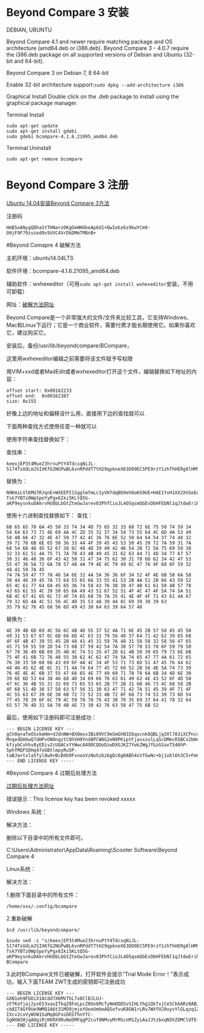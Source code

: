 # Beyond Compare 3 安装

DEBIAN, UBUNTU

Beyond Compare 4.1 and newer require matching package and OS architecture (amd64.deb or i386.deb).  Beyond Compare 3 - 4.0.7 require the i386.deb package on all supported versions of Debian and Ubuntu (32-bit and 64-bit).

Beyond Compare 3 on Debian 7, 8 64-bit

Enable 32-bit architecture support:``` sudo dpkg --add-architecture i386 ```

Graphical Install
Double click on the .deb package to install using the graphical package manager.

Terminal Install
```
sudo apt-get update
sudo apt-get install gdebi
sudo gdebi bcompare-4.1.6.21095_amd64.deb
```

Terminal Uninstall
```
sudo apt-get remove bcompare
```

# Beyond Compare 3 注册

[Ubuntu 14.04安装Beyond Compare 3方法](https://blog.csdn.net/u014113463/article/details/80661191)

注册码
```
HmB5oANygQOhaStTHNa+zOKgOeWHOkeAp6d1+QwIebz6z9kwYCm9-O0jF9F79zvzed9v5UVC4VrDkDMmTM8nB+
```


#Beyond Comapre 4 破解方法

主机环境：ubuntu14.04LTS

软件环境：bcompare-4.1.6.21095_amd64.deb

辅助软件：wxhexeditor（可用```sudo apt-get install wxhexeditor```安装，不用可卸载）

网址：[破解方法网址](http://blog.163.com/yesaidu@126/blog/static/518193072015814101859418/)

Beyond Compare是一个非常强大的文件/文件夹比较工具，它支持Windows、Mac和Linux下运行；它是一个商业软件，需要付费才能长期使用它。如果你喜欢它，建议购买它。

安装后，备份/usr/lib/beyondcompare/BCompare，

这里用wxhexeditor编辑之前需要将该文件赋予写权限

用VIM+xxd或者MadEdit或者wxhexeditor打开这个文件，编辑替换如下地址的内容：
```
offset start: 0x00162233
offset end:  0x00162387
size: 0x155
```
好像上边的地址和偏移没什么用，直接用下边的查找就可以

下面两种查找方式使用任意一种就可以

使用字符串查找替换如下：

查找串：
```
keexjEP3t4Mue23hrnuPtY4TdcsqNiJL-5174TsUdLmJSIXKfG2NGPwBL6vnRPddT7tH29qpkneX63DO9ECSPE9rzY1zhThHERg8lHM9IBFT+rVuiY823aQJuqzxCKIE1bcDqM4wgW01FH6oCBP1G4ub01xmb4BGSUG6ZrjxWHJyNLyIlGvOhoY2HAYzEtzYGwxFZn2JZ66o4RONkXjX0DF9EzsdUef3UAS+JQ+fCYReLawdjEe6tXCv88GKaaPKWxCeaUL9PejICQgRQOLGOZtZQkLgAelrOtehxz5ANOOqCaJgy2mJLQVLM5SJ9Dli909c5ybvEhVmIC0dc9dWH
```
替换为：
```
N9KmiLVlKMU7RJqnE+WXEEPI1SgglmfmLc1yVH7dqBb9ehOoKG9UE+HAE1YvH1XX2XVGeEqYUY-Tsk7YBTz0WpSpoYyPgx6Iki5KLtQ5G-aKP9eysnkuOAkrvHU8bLbGtZteGwJarev03PhfCioJL4OSqsmQGEvDbHFEbNl1qJtdwEriR+VNZts9vNNLk7UGfeNwIiqpxjk4Mn09nmSd8FhM4ifvcaIbNCRoMPGl6KU12iseSe+w+1kFsLhX+OhQM8WXcWV10cGqBzQE9OqOLUcg9n0krrR3KrohstS9smTwEx9olyLYppvC0p5i7dAx2deWvM1ZxKNs0BvcXGukR
```

使用十六进制查找替换如下：
查找：
```
6B 65 65 78 6A 45 50 33 74 34 4D 75 65 32 33 68 72 6E 75 50 74 59 34 54 64 63 73 71 4E 69 4A 4C 2D 35 31 37 34 54 73 55 64 4C 6D 4A 53 49 58 4B 66 47 32 4E 47 50 77 42 4C 36 76 6E 52 50 64 64 54 37 74 48 32 39 71 70 6B 6E 65 58 36 33 44 4F 39 45 43 53 50 45 39 72 7A 59 31 7A 68 54 68 48 45 52 67 38 6C 48 4D 39 49 42 46 54 2B 72 56 75 69 59 38 32 33 61 51 4A 75 71 7A 78 43 4B 49 45 31 62 63 44 71 4D 34 77 67 57 30 31 46 48 36 6F 43 42 50 31 47 34 75 62 30 31 78 6D 62 34 42 47 53 55 47 36 5A 72 6A 78 57 48 4A 79 4E 4C 79 49 6C 47 76 4F 68 6F 59 32 48 41 59 7A 45
74 7A 59 47 77 78 46 5A 6E 32 4A 5A 36 36 6F 34 52 4F 4E 6B 58 6A 58 30 44 46 39 45 7A 73 64 55 65 66 33 55 41 53 2B 4A 51 2B 66 43 59 52 65 4C 61 77 64 6A 45 65 36 74 58 43 76 38 38 47 4B 61 61 50 4B 57 78 43 65 61 55 4C 39 50 65 6A 49 43 51 67 52 51 4F 4C 47 4F 5A 74 5A 51 6B 4C 67 41 65 6C 72 4F 74 65 68 78 7A 35 41 4E 4F 4F 71 43 61 4A 67 79 32 6D 4A 4C 51 56 4C 4D 35 53 4A 39 44 6C 69 39 30 39 63
35 79 62 76 45 68 56 6D 49 43 30 64 63 39 64 57 48
```
替换为：
```
4E 39 4B 6D 69 4C 56 6C 4B 4D 55 37 52 4A 71 6E 45 2B 57 58 45 45 50 49 31 53 67 67 6C 6D 66 6D 4C 63 31 79 56 48 37 64 71 42 62 39 65 68 4F 6F 4B 47 39 55 45 2B 48 41 45 31 59 76 48 31 58 58 32 58 56 47 65 45 71 59 55 59 2D 54 73 6B 37 59 42 54 7A 30 57 70 53 70 6F 59 79 50 67 78 36 49 6B 69 35 4B 4C 74 51 35 47 2D 61 4B 50 39 65 79 73 6E 6B 75 4F 41 6B 72 76 48 55 38 62 4C 62 47 74 5A 74 65 47 77 4A 61 72 65 76 30 33 50 68 66 43 69 6F 4A 4C 34 4F 53 71 73 6D 51 47 45 76 44 62 48 46 45 62 4E 6C 31 71 4A 74 64 77 45 72 69 52 2B 56 4E 5A 74 73 39 76 4E 4E 4C 6B 37 55 47 66 65 4E 77 49 69 71 70 78 6A 6B 34 4D 6E 30 39 6E 6D 53 64 38 46 68 4D 34 69 66 76 63 61 49 62 4E 43 52 6F 4D 50 47 6C 36 4B 55 31 32 69 73 65 53 65 2B 77 2B 31 6B 46 73 4C 68 58 2B 4F 68 51 4D 38 57 58 63 57 56 31 30 63 47 71 42 7A 51 45 39 4F 71 4F 4C 55 63 67 39 6E 30 6B 72 72 52 33 4B 72 6F 68 73 74 53 39 73 6D 54 77 45 78 39 6F 6C 79 4C 59 70 70 76 43 30 70 35 69 37 64 41 78 32 64 65 57 76 4D 31 5A 78 4B 4E 73 30 42 76 63 58 47 75 6B 52
```

最后，使用如下注册码即可注册成功：
```
--- BEGIN LICENSE KEY ---
gCh0q+aTeOSxkmHm+dJdnNW+BX0mvx3Bi09VC9mSmGhN3I6qxcnk8QBLjq3Xl7A3iXCPncqflD9CXI+LONqH-Mnqe4DHXwQ7dHPvON0nqztC0hVH9Ynd8PCW0G2eN9PKiptFjaxxzulLqScDMmcR5BCx2bHes-kfzybCvhhv8yEDivZcUQACxYYWwcA49DCQOoDzwDXGJKZ7YwkZWgJfGzGSaxT546hP-5phfMQF5DHq47oGBtlmpyRu5P-taBJa+txla5fyl8w9+BcB4b9FvnooVzNohzbzbgDc6g0ABh4xVfGwNc+bj1obl6h3C5+FmCRffmqaRXnq108oYakpL+++
--- END LICENSE KEY -----
```

#Beyond Compare 4 过期后处理方法

[过期后处理方法网址](https://blog.csdn.net/croop520/article/details/84140922)

错误提示：This license key has been revoked xxxxx

Windows 系统：

解决方法：

删除以下目录中的所有文件即可。

C:\Users\Administrator\AppData\Roaming\Scooter Software\Beyond Compare 4

Linux系统：

解决方法：

1.删除下面目录中的所有文件：
```
/home/xxx/.config/bcompare
```
2.重新破解
```
$cd /usr/lib/beyondcompare/

$sudo sed -i "s/keexjEP3t4Mue23hrnuPtY4TdcsqNiJL-5174TsUdLmJSIXKfG2NGPwBL6vnRPddT7tH29qpkneX63DO9ECSPE9rzY1zhThHERg8lHM9IBFT+rVuiY823aQJuqzxCKIE1bcDqM4wgW01FH6oCBP1G4ub01xmb4BGSUG6ZrjxWHJyNLyIlGvOhoY2HAYzEtzYGwxFZn2JZ66o4RONkXjX0DF9EzsdUef3UAS+JQ+fCYReLawdjEe6tXCv88GKaaPKWxCeaUL9PejICQgRQOLGOZtZQkLgAelrOtehxz5ANOOqCaJgy2mJLQVLM5SJ9Dli909c5ybvEhVmIC0dc9dWH+/N9KmiLVlKMU7RJqnE+WXEEPI1SgglmfmLc1yVH7dqBb9ehOoKG9UE+HAE1YvH1XX2XVGeEqYUY-Tsk7YBTz0WpSpoYyPgx6Iki5KLtQ5G-aKP9eysnkuOAkrvHU8bLbGtZteGwJarev03PhfCioJL4OSqsmQGEvDbHFEbNl1qJtdwEriR+VNZts9vNNLk7UGfeNwIiqpxjk4Mn09nmSd8FhM4ifvcaIbNCRoMPGl6KU12iseSe+w+1kFsLhX+OhQM8WXcWV10cGqBzQE9OqOLUcg9n0krrR3KrohstS9smTwEx9olyLYppvC0p5i7dAx2deWvM1ZxKNs0BvcXGukR+/g" BCompare
```

3.此时BCompare文件已被破解，打开软件会提示“Trial Mode Error！”表示成功，输入下面TEAM ZWT生成的密钥即可注册成功
```
--- BEGIN LICENSE KEY ---
GXN1eh9FbDiX1ACdd7XKMV7hL7x0ClBJLUJ-zFfKofjaj2yxE53xauIfkqZ8FoLpcZ0Ux6McTyNmODDSvSIHLYhg1QkTxjCeSCk6ARz0ABJcnUmd3dZYJNWFyJun14rmGByRnVPL49QH+Rs0kjRGKCB-cb8IT4Gf0Ue9WMQ1A6t31MO9jmjoYUeoUmbeAQSofvuK8GN1rLRv7WXfUJ0uyvYlGLqzq1ZoJAJDyo0Kdr4ThF-IXcv2cxVyWVW1SaMq8GFosDEGThnY7C-SgNXW30jqAOgiRjKKRX9RuNeDMFqgP2cuf0NMvyMrMScnM1ZyiAaJJtzbxqN5hZOMClUTE+++
--- END LICENSE KEY -----
```
